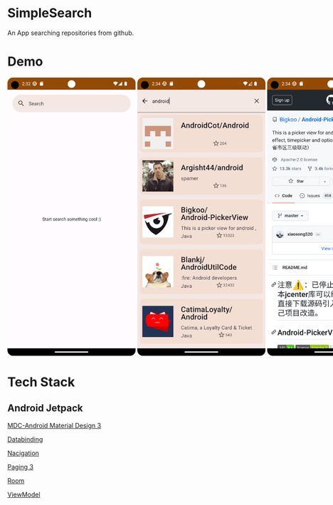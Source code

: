 # SimpleSearch
An App searching repositories from github.
# Demo
<div style="width:960px; margin:0 auto;">
<img src="https://github.com/ylchen19/SimpleSearch/blob/master/homePage.png" width=30% height=30%>
<img src="https://github.com/ylchen19/SimpleSearch/blob/master/search.png" width=30% height=30%>
<img src="https://github.com/ylchen19/SimpleSearch/blob/master/getDetail.png" width=30% height=30%>
</div>

# Tech Stack
## Android Jetpack
[MDC-Android Material Design 3](https://m3.material.io/develop/android/mdc-android)

[Databinding](https://developer.android.com/jetpack/androidx/releases/databinding?hl=zh-tw)

[Nacigation](https://developer.android.com/jetpack/androidx/releases/navigation?hl=zh-tw)

[Paging 3](https://developer.android.com/jetpack/androidx/releases/paging?hl=zh-tw)

[Room](https://developer.android.com/jetpack/androidx/releases/room?hl=zh-tw)

[ViewModel](https://developer.android.com/topic/libraries/architecture/viewmodel?hl=zh-tw)
